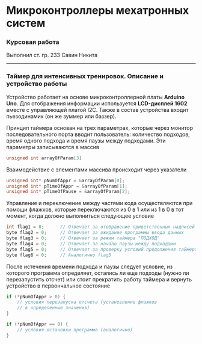 # Микроконтроллеры мехатронных систем
### Курсовая работа
Выполнил ст. гр. 233 Савин Никита
___

### Таймер для интенсивных тренировок. Описание и устройство работы
Устройство работает на основе микроконтроллерной платы **Arduino Uno**. Для
отображения информации используется **LCD-дисплей 1602** вместе
с управляющей платой I2C. Также в состав устройства входит пьезодинамик (он
же зуммер или баззер).

Принцип таймера основан на трех параметрах, которые через монитор последовательного
порта вводит пользователь: количество подходов, время одного подхода и время паузы 
между подходами. Эти параметры записываются в массив
```c++
unsigned int arrayOfParam[3]
```
Взаимодействие с элементами массива происходит через указатели
```c++
unsigned int* pNumOfAppr = &arrayOfParam[0];
unsigned int* pTimeOfAppr = &arrayOfParam[1];
unsigned int* pTimeOfPause = &arrayOfParam[2];
```
Управление и переключение между частями кода осуществляются при помощи флажков,
которые переключаются из 0 в 1 или из 1 в 0 в тот момент, когда должно выполниться
следующее условие
```c++
int flag1 = 0; 		// Отвечает за отображение приветственных надписей
byte flag2 = 0; 	// Отвечает за ожидание программы ввода данных
byte flag3 = 0;		// Отвечает за режим таймера "ПОДХОД"
byte flag4 = 0; 	// Отвечает за начало паузы между подходами
byte flag5 = 0;		// Отвечает за проверку условий продолжения таймера
byte flag6 = 0;		// Аналогично flag5
```
После истечения времени подхода и паузы следует условие, из которого программа 
определяет, остались ли еще подходы (нужно ли перезапустить отсчет) или стоит
прекратить работу таймера и вернуть устройство в первончальное состояние
```c++
if (*pNumOfAppr > 0) {
    // условия перезапуска отсчета (установление флажков
    // в определенные значения)
}

if (*pNumOfAppr == 0) {
    // условия остановки программа (аналогично)
}
```